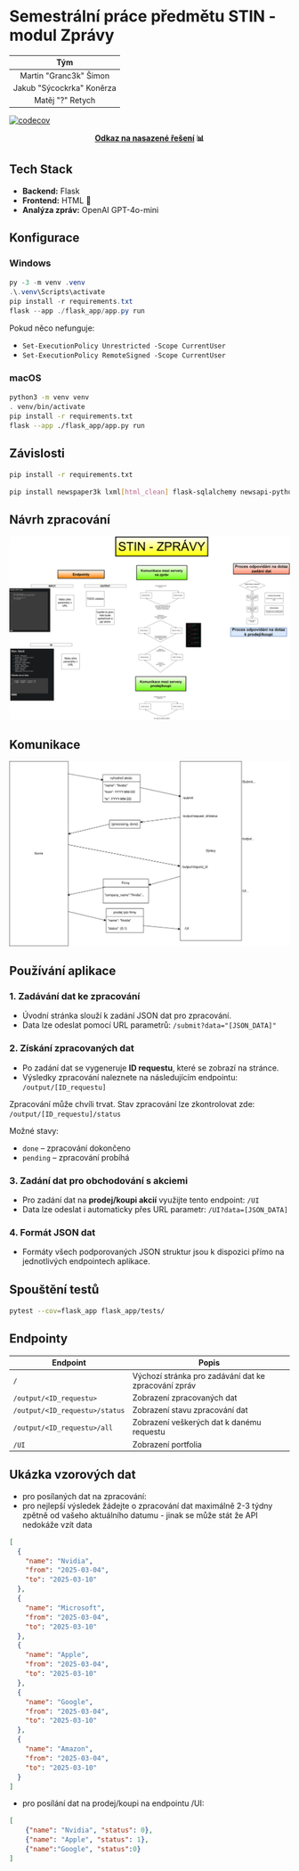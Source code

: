 # Semestrální práce předmětu STIN - modul Zprávy

| Tým                           |
|:-----------------------------:|
| Martin "Granc3k" Šimon         |
| Jakub "Sýcockrka" Koněrza      |
| Matěj "?" Retych              |


[![codecov](https://codecov.io/gh/Granc3k/STIN_ZPRAVY/graph/badge.svg?token=AO8L02LX7E)](https://codecov.io/gh/Granc3k/STIN_ZPRAVY)

<p align="center">
  <strong><a href="https://stin-zpravy.azurewebsites.net/">Odkaz na nasazené řešení</a> 📊</strong>
</p>


## Tech Stack

- **Backend:** Flask  
- **Frontend:** HTML 🎨  
- **Analýza zpráv:** OpenAI GPT-4o-mini  

## Konfigurace

### Windows
```powershell
py -3 -m venv .venv
.\.venv\Scripts\activate
pip install -r requirements.txt
flask --app ./flask_app/app.py run
```
Pokud něco nefunguje:
- ```Set-ExecutionPolicy Unrestricted -Scope CurrentUser```
- ```Set-ExecutionPolicy RemoteSigned -Scope CurrentUser```

### macOS
```sh
python3 -m venv venv
. venv/bin/activate
pip install -r requirements.txt
flask --app ./flask_app/app.py run
```

## Závislosti

```bash
pip install -r requirements.txt
```

```bash
pip install newspaper3k lxml[html_clean] flask-sqlalchemy newsapi-python Flask Werkzeug Jinja2 -U MarkupSafe -U itsdangerous click blinker python-dotenv watchdog
```

## Návrh zpracování
![diagram](./Dokumentace/navrh_zpracovani.svg)

## Komunikace
![diagram](./Dokumentace/komunikace.svg)

## Používání aplikace

### 1. Zadávání dat ke zpracování
- Úvodní stránka slouží k zadání JSON dat pro zpracování.
- Data lze odeslat pomocí URL parametrů: ```/submit?data="[JSON_DATA]"```

### 2. Získání zpracovaných dat
- Po zadání dat se vygeneruje **ID requestu**, které se zobrazí na stránce.
- Výsledky zpracování naleznete na následujícím endpointu: ```/output/[ID_requestu]```

Zpracování může chvíli trvat. Stav zpracování lze zkontrolovat zde: ```/output/[ID_requestu]/status```

Možné stavy:  
- `done` – zpracování dokončeno  
- `pending` – zpracování probíhá  

### 3. Zadání dat pro obchodování s akciemi
- Pro zadání dat na **prodej/koupi akcií** využijte tento endpoint: ```/UI```
- Data lze odeslat i automaticky přes URL parametr: ```/UI?data=[JSON_DATA]```


### 4. Formát JSON dat
- Formáty všech podporovaných JSON struktur jsou k dispozici přímo na jednotlivých endpointech aplikace.


## Spouštění testů
```bash
pytest --cov=flask_app flask_app/tests/
```


## Endpointy

| Endpoint                  | Popis                                         |
|---------------------------|----------------------------------------------|
| `/`                       | Výchozí stránka pro zadávání dat ke zpracování zpráv |
| `/output/<ID_requestu>`   | Zobrazení zpracovaných dat                   |
| `/output/<ID_requestu>/status` | Zobrazení stavu zpracování dat        |
| `/output/<ID_requestu>/all` | Zobrazení veškerých dat k danému requestu        |
| `/UI`                     | Zobrazení portfolia                               |


## Ukázka vzorových dat
- pro posílaných dat na zpracování:
- pro nejlepší výsledek žádejte o zpracování dat maximálně 2-3 týdny zpětně od vašeho aktuálního datumu - jinak se může stát že API nedokáže vzít data

```json
[
  {
    "name": "Nvidia",
    "from": "2025-03-04",
    "to": "2025-03-10"
  },
  {
    "name": "Microsoft",
    "from": "2025-03-04",
    "to": "2025-03-10"
  },
  {
    "name": "Apple",
    "from": "2025-03-04",
    "to": "2025-03-10"
  },
  {
    "name": "Google",
    "from": "2025-03-04",
    "to": "2025-03-10"
  },
  {
    "name": "Amazon",
    "from": "2025-03-04",
    "to": "2025-03-10"
  }
]

```


- pro posílání dat na prodej/koupi na endpointu /UI:
```json
[
    {"name": "Nvidia", "status": 0},
    {"name": "Apple", "status": 1},
    {"name":"Google", "status":0}
]
```


